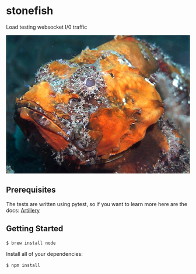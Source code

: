# stonefish
Load testing websocket I/0 traffic

![Image](stonefish.png "Stonefish")

## Prerequisites

The tests are written using pytest, so if you want to learn more here are the docs: [Artillery](https://artillery.io/docs/guides/getting-started/installing-artillery.html)

## Getting Started

```bash
$ brew install node
```
Install all of your dependencies:

```bash
$ npm install
```